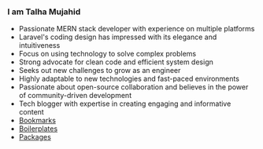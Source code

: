 ### I am Talha Mujahid
- Passionate MERN stack developer with experience on multiple platforms
- Laravel's coding design has impressed with its elegance and intuitiveness
- Focus on using technology to solve complex problems
- Strong advocate for clean code and efficient system design
- Seeks out new challenges to grow as an engineer
- Highly adaptable to new technologies and fast-paced environments
- Passionate about open-source collaboration and believes in the power of community-driven development
- Tech blogger with expertise in creating engaging and informative content
- [Bookmarks](https://htmujahid.notion.site/ce47e184c28c4c3aa96a9744cef77199?v=c19b0bfb41b241a782038671d7506ad0&pvs=4)
- [Boilerplates](https://github.com/awesome-bits)
- [Packages](https://github.com/bit0ff)
